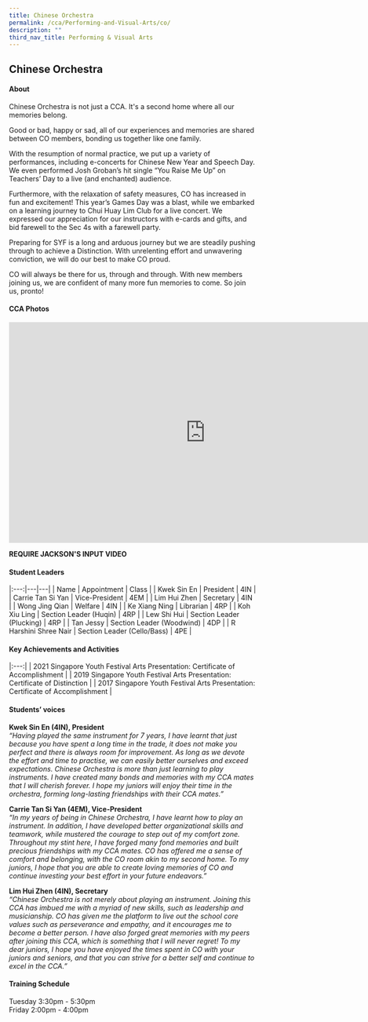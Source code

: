 ```yaml
---
title: Chinese Orchestra
permalink: /cca/Performing-and-Visual-Arts/co/
description: ""
third_nav_title: Performing & Visual Arts
---
```

## Chinese Orchestra

#### About
Chinese Orchestra is not just a CCA. It's a second home where all our memories belong. 

Good or bad, happy or sad, all of our experiences and memories are shared between CO members, bonding us together like one family.

With the resumption of normal practice, we put up a variety of performances, including e-concerts for Chinese New Year and Speech Day. We even performed Josh Groban’s hit single “You Raise Me Up” on Teachers’ Day to a live (and enchanted) audience.

Furthermore, with the relaxation of safety measures, CO has increased in fun and excitement! This year’s Games Day was a blast, while we embarked on a learning journey to Chui Huay Lim Club for a live concert. We expressed our appreciation for our instructors with e-cards and gifts, and bid farewell to the Sec 4s with a farewell party.

Preparing for SYF is a long and arduous journey but we are steadily pushing through to achieve a Distinction. With unrelenting effort and unwavering conviction, we will do our best to make CO proud.

CO will always be there for us, through and through. With new members joining us, we are confident of many more fun memories to come. So join us, pronto!

#### CCA Photos

<iframe allowfullscreen="true" height="450" width="800" frameborder="0" src="https://docs.google.com/presentation/d/e/2PACX-1vS5J7804nUSgwMNu10f3UJTBIftxd9KSpl0QKMjZRytowToRNDyMMxcwW1BkhPSYS80Ch8s87APRDUV/embed?start=false&amp;loop=false&amp;delayms=3000"></iframe>

**REQUIRE JACKSON'S INPUT VIDEO**

#### Student Leaders
|:---:|---|---|
| Name | Appointment | Class |
| Kwek Sin En | President | 4IN |
| Carrie Tan Si Yan | Vice-President | 4EM |
| Lim Hui Zhen | Secretary | 4IN |
| Wong Jing Qian | Welfare | 4IN |
| Ke Xiang Ning | Librarian | 4RP |
| Koh Xiu Ling | Section Leader (Huqin) | 4RP |
| Lew Shi Hui | Section Leader (Plucking) | 4RP |
| Tan Jessy | Section Leader (Woodwind) | 4DP |
| R Harshini Shree Nair | Section Leader (Cello/Bass) | 4PE |

#### Key Achievements and Activities
|:---:|
| 2021 Singapore Youth Festival Arts Presentation: Certificate of Accomplishment |
| 2019 Singapore Youth Festival Arts Presentation: Certificate of Distinction |
| 2017 Singapore Youth Festival Arts Presentation: Certificate of Accomplishment |

#### Students’ voices
**Kwek Sin En (4IN), President**<br>
_“Having played the same instrument for 7 years, I have learnt that just because you have spent a long time in the trade, it does not make you perfect and there is always room for improvement. As long as we devote the effort and time to practise, we can easily better ourselves and exceed expectations. Chinese Orchestra is more than just learning to play instruments. I have created many bonds and memories with my CCA mates that I will cherish forever. I hope my juniors will enjoy their time in the orchestra, forming long-lasting friendships with their CCA mates.”_

**Carrie Tan Si Yan (4EM), Vice-President**<br>
_“In my years of being in Chinese Orchestra, I have learnt how to play an instrument. In addition, I have developed better organizational skills and teamwork, while mustered the courage to step out of my comfort zone. Throughout my stint here, I have forged many fond memories and built precious friendships with my CCA mates. CO has offered me a sense of comfort and belonging, with the CO room akin to my second home. To my juniors, I hope that you are able to create loving memories of CO and continue investing your best effort in your future endeavors.”_

**Lim Hui Zhen (4IN), Secretary**<br>
_“Chinese Orchestra is not merely about playing an instrument. Joining this CCA has imbued me with a myriad of new skills, such as leadership and musicianship. CO has given me the platform to live out the school core values such as perseverance and empathy, and it encourages me to become a better person. I have also forged great memories with my peers after joining this CCA, which is something that I will never regret! To my dear juniors, I hope you have enjoyed the times spent in CO with your juniors and seniors, and that you can strive for a better self and continue to excel in the CCA.”_

#### Training Schedule

Tuesday 3:30pm - 5:30pm<br>
Friday 2:00pm - 4:00pm
